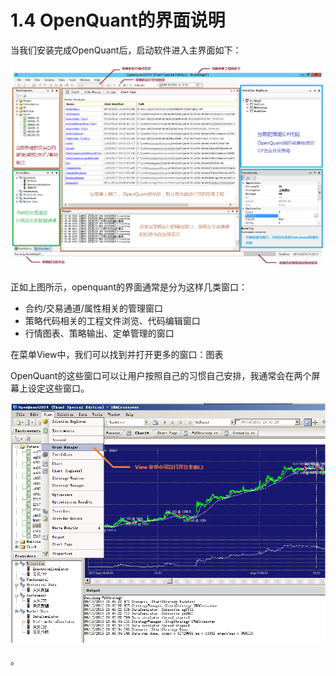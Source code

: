 # 1.4 OpenQuant的界面说明

当我们安装完成OpenQuant后，启动软件进入主界面如下：

![](/assets/gui_openquant_note.png)

正如上图所示，openquant的界面通常是分为这样几类窗口：

* 合约/交易通道/属性相关的管理窗口
* 策略代码相关的工程文件浏览、代码编辑窗口
* 行情图表、策略输出、定单管理的窗口

在菜单View中，我们可以找到并打开更多的窗口：图表

OpenQuant的这些窗口可以让用户按照自己的习惯自己安排，我通常会在两个屏幕上设定这些窗口。

![](/assets/menu_view.png)

。

